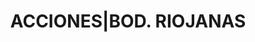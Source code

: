 ---
layout: asset
title: ACCIONES|BOD.                                    RIOJANAS
isin: ES0115002018
---